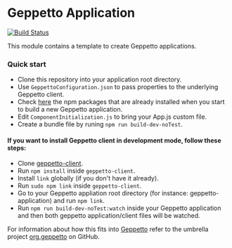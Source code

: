 # Geppetto Application

[![Build Status](https://travis-ci.org/openworm/geppetto-application.svg?branch=feature-split_dependencies)](https://travis-ci.org/openworm/geppetto-application)

This module contains a template to create Geppetto applications.

### Quick start

- Clone this repository into your application root directory.
- Use `GeppettoConfiguration.json` to pass properties to the underlying Geppetto client.
- Check [here](https://github.com/openworm/geppetto-client/blob/wip/package.json) the npm packages that are already installed when you start to build a new Geppetto application.
- Edit `ComponentInitialization.js` to bring your App.js custom file.
- Create a bundle file by runing `npm run build-dev-noTest`.

#### If you want to install Geppetto client in development mode, follow these steps:

- Clone [geppetto-client](https://github.com/openworm/geppetto-client.git).
- Run `npm install` inside `geppetto-client`.
- Install `link` globally (if you don't have it already).
- Run `sudo npm link` inside `geppetto-client`.
- Go to your Geppetto appliation root directory (for instance: geppetto-application) and run `npm link`.
- Run `npm run build-dev-noTest:watch` inside your Geppetto application and then both geppetto application/client files will be watched.



For information about how this fits into [Geppetto](http://www.geppetto.org/) refer to the umbrella project [org.geppetto](https://github.com/openworm/org.geppetto) on GitHub.
